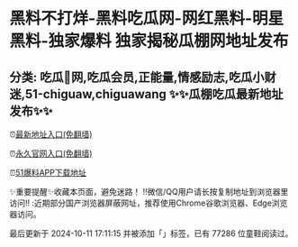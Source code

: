 黑料不打烊-黑料吃瓜网-网红黑料-明星黑料-独家爆料 独家揭秘瓜棚网地址发布
==
分类: 吃瓜🍉网,吃瓜会员,正能量,情感励志,吃瓜小财迷,51-chiguaw,chiguawang
✨✨瓜棚吃瓜最新地址发布✨✨
-
⏰[最新地址入口(免翻墙)](https://gualiao.top)

⏰[永久官网入口(免翻墙)](https://gualiao.top)

⏰[51爆料APP下载地址](https://gualiao.top)



✨重要提醒✨收藏本页面，避免迷路！
‼️微信/QQ用户请长按复制地址到浏览器里访问‼️
:近期部分国产浏览器屏蔽网址，推荐使用Chrome谷歌浏览器、Edge浏览器访问。

最后更新于 2024-10-11 17:11:15 并被添加「」标签，已有 77286 位童鞋阅读过。


